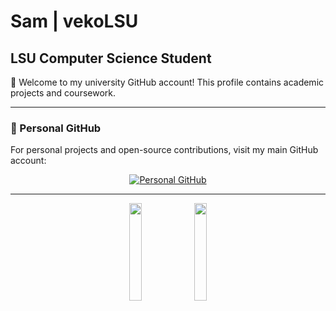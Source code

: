 # Sam | vekoLSU

## LSU Computer Science Student

👋 Welcome to my university GitHub account! This profile contains academic projects and coursework.

---

### 🔗 Personal GitHub

For personal projects and open-source contributions, visit my main GitHub account:

<div align="center">
  
[![Personal GitHub](https://img.shields.io/badge/GitHub-vekovius-181717?style=for-the-badge&logo=github&logoColor=white)](https://github.com/vekovius)
  
</div>

---

<div align="center">
  
<!-- LSU Colors -->
<img src="https://img.shields.io/badge/LSU-%23461D7C?style=for-the-badge" width="20%"> <img src="https://img.shields.io/badge/Tigers-%23FDD023?style=for-the-badge" width="20%">

</div>
